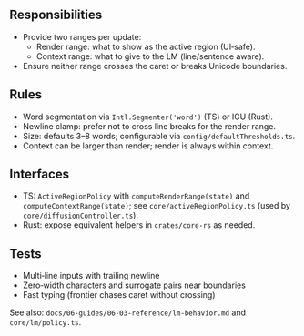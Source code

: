## Responsibilities

- Provide two ranges per update:
  - Render range: what to show as the active region (UI‑safe).
  - Context range: what to give to the LM (line/sentence aware).
- Ensure neither range crosses the caret or breaks Unicode boundaries.

## Rules

- Word segmentation via `Intl.Segmenter('word')` (TS) or ICU (Rust).
- Newline clamp: prefer not to cross line breaks for the render range.
- Size: defaults 3–8 words; configurable via `config/defaultThresholds.ts`.
- Context can be larger than render; render is always within context.

## Interfaces

- TS: `ActiveRegionPolicy` with `computeRenderRange(state)` and `computeContextRange(state)`; see `core/activeRegionPolicy.ts` (used by `core/diffusionController.ts`).
- Rust: expose equivalent helpers in `crates/core-rs` as needed.

## Tests

- Multi‑line inputs with trailing newline
- Zero‑width characters and surrogate pairs near boundaries
- Fast typing (frontier chases caret without crossing)

See also: `docs/06-guides/06-03-reference/lm-behavior.md` and `core/lm/policy.ts`.
